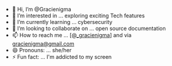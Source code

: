 - 👋 Hi, I’m @Gracienigma
- 👀 I’m interested in ... exploring exciting Tech features
- 🌱 I’m currently learning ... cybersecurity
- 💞️ I’m looking to collaborate on ... open source documentation
- 📫 How to reach me ... [@[_gracienigma]([url](https://x.com/_gracienigma))] and via gracienigma@gmail.com
- 😄 Pronouns: ... she/her
- ⚡ Fun fact: ... I'm addicted to my screen

<!---
Gracienigma/Gracienigma is a ✨ special ✨ repository because its `README.md` (this file) appears on your GitHub profile.
You can click the Preview link to take a look at your changes.
--->
